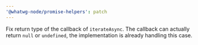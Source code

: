 ```yaml
---
'@whatwg-node/promise-helpers': patch
---
```


Fix return type of the callback of `iterateAsync`. The callback can actually return `null` or
`undefined`, the implementation is already handling this case.
